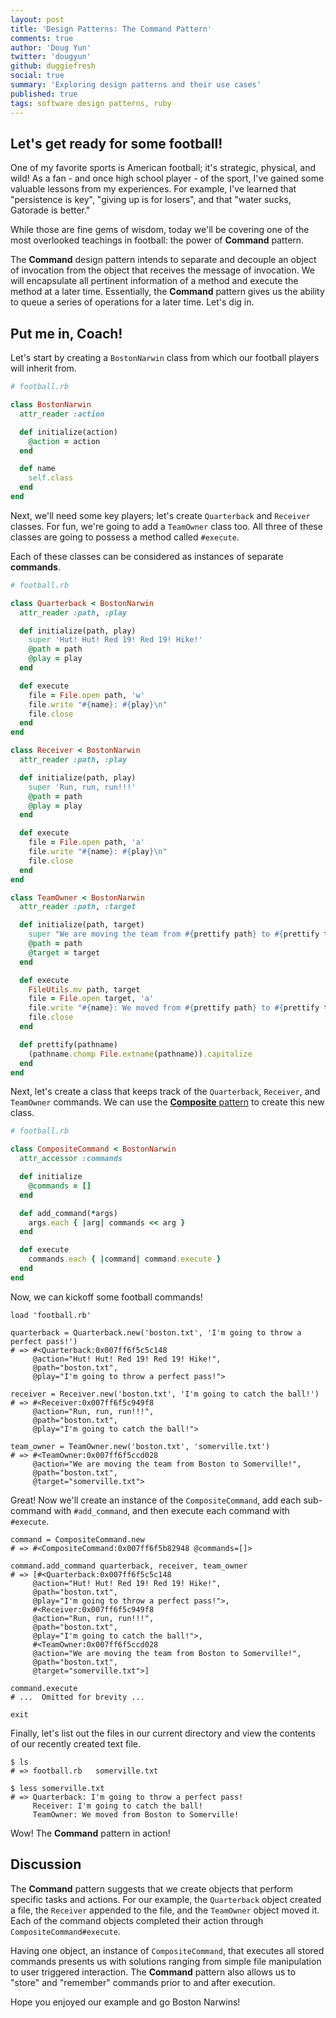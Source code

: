 ```yaml
---
layout: post
title: 'Design Patterns: The Command Pattern'
comments: true
author: 'Doug Yun'
twitter: 'dougyun'
github: duggiefresh
social: true
summary: 'Exploring design patterns and their use cases'
published: true
tags: software design patterns, ruby
---
```


## Let's get ready for some football!

One of my favorite sports is American football; it's strategic, physical,
and wild! As a fan - and once high school player - of the sport, I've gained some
valuable lessons from my experiences. For example, I've learned that "persistence
is key", "giving up is for losers", and that "water sucks, Gatorade is better."

While those are fine gems of wisdom, today we'll be
covering one of the most overlooked teachings in football: the power
of **Command** pattern.

The **Command** design pattern intends to separate and decouple an object of invocation
from the object that receives the message of invocation. We will
encapsulate all pertinent information of a method and execute the method
at a later time. Essentially, the **Command** pattern gives us the ability
to queue a series of operations for a later time. Let's dig in.

## Put me in, Coach!

Let's start by creating a `BostonNarwin` class from which our
football players will inherit from.

```ruby
# football.rb

class BostonNarwin
  attr_reader :action

  def initialize(action)
    @action = action
  end

  def name
    self.class
  end
end
```

Next, we'll need some key players; let's create `Quarterback` and `Receiver` classes.
For fun, we're going to add a `TeamOwner` class too.
All three of these classes are going to possess a method called `#execute`.

Each of these classes can be considered as instances of separate
**commands**.

```ruby
# football.rb

class Quarterback < BostonNarwin
  attr_reader :path, :play

  def initialize(path, play)
    super 'Hut! Hut! Red 19! Red 19! Hike!'
    @path = path
    @play = play
  end

  def execute
    file = File.open path, 'w'
    file.write "#{name}: #{play}\n"
    file.close
  end
end

class Receiver < BostonNarwin
  attr_reader :path, :play

  def initialize(path, play)
    super 'Run, run, run!!!'
    @path = path
    @play = play
  end

  def execute
    file = File.open path, 'a'
    file.write "#{name}: #{play}\n"
    file.close
  end
end

class TeamOwner < BostonNarwin
  attr_reader :path, :target

  def initialize(path, target)
    super "We are moving the team from #{prettify path} to #{prettify target}!"
    @path = path
    @target = target
  end

  def execute
    FileUtils.mv path, target
    file = File.open target, 'a'
    file.write "#{name}: We moved from #{prettify path} to #{prettify target}!"
    file.close
  end

  def prettify(pathname)
    (pathname.chomp File.extname(pathname)).capitalize
  end
end
```

Next, let's create a class that keeps track of the `Quarterback`, `Receiver`, and
`TeamOwner` commands. We can use the
[**Composite** pattern](http://reefpoints.dockyard.com/2013/10/01/design-patterns-composite-pattern.html)
to create this new class.

```ruby
# football.rb

class CompositeCommand < BostonNarwin
  attr_accessor :commands

  def initialize
    @commands = []
  end

  def add_command(*args)
    args.each { |arg| commands << arg }
  end

  def execute
    commands.each { |command| command.execute }
  end
end
```

Now, we can kickoff some football commands!

```
load 'football.rb'

quarterback = Quarterback.new('boston.txt', 'I'm going to throw a perfect pass!')
# => #<Quarterback:0x007ff6f5c5c148
     @action="Hut! Hut! Red 19! Red 19! Hike!",
     @path="boston.txt",
     @play="I'm going to throw a perfect pass!">

receiver = Receiver.new('boston.txt', 'I'm going to catch the ball!')
# => #<Receiver:0x007ff6f5c949f8
     @action="Run, run, run!!!",
     @path="boston.txt",
     @play="I'm going to catch the ball!">

team_owner = TeamOwner.new('boston.txt', 'somerville.txt')
# => #<TeamOwner:0x007ff6f5ccd028
     @action="We are moving the team from Boston to Somerville!",
     @path="boston.txt",
     @target="somerville.txt">
```

Great! Now we'll create an instance of the `CompositeCommand`, add
each sub-command with `#add_command`, and then execute each command
with `#execute`.

```
command = CompositeCommand.new
# => #<CompositeCommand:0x007ff6f5b82948 @commands=[]>

command.add_command quarterback, receiver, team_owner
# => [#<Quarterback:0x007ff6f5c5c148
     @action="Hut! Hut! Red 19! Red 19! Hike!",
     @path="boston.txt",
     @play="I'm going to throw a perfect pass!">,
     #<Receiver:0x007ff6f5c949f8
     @action="Run, run, run!!!",
     @path="boston.txt",
     @play="I'm going to catch the ball!">,
     #<TeamOwner:0x007ff6f5ccd028
     @action="We are moving the team from Boston to Somerville!",
     @path="boston.txt",
     @target="somerville.txt">]

command.execute
# ...  Omitted for brevity ...

exit
```

Finally, let's list out the files in our current directory and view the contents
of our recently created text file.

```
$ ls
# => football.rb   somerville.txt

$ less somerville.txt
# => Quarterback: I'm going to throw a perfect pass!
     Receiver: I'm going to catch the ball!
     TeamOwner: We moved from Boston to Somerville!
```

Wow! The **Command** pattern in action!

## Discussion

The **Command** pattern suggests that we create objects that perform
specific tasks and actions. For our example, the `Quarterback` object
created a file, the `Receiver` appended to the file, and the `TeamOwner`
object moved it. Each of the command objects completed their action
through `CompositeCommand#execute`.

Having one object, an instance of `CompositeCommand`, that executes all
stored commands presents us with solutions ranging from simple file
manipulation to user triggered interaction. The **Command** pattern
also allows us to "store" and "remember" commands prior to and after
execution.

Hope you enjoyed our example and go Boston Narwins!
